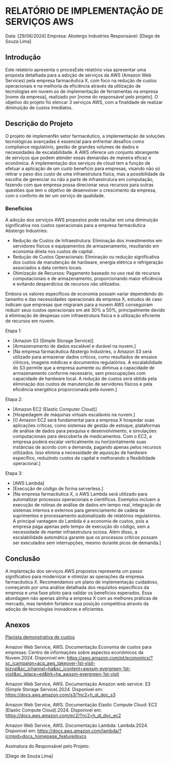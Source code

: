# RELATÓRIO DE IMPLEMENTAÇÃO DE SERVIÇOS AWS

Data: [29/06/2024]
Empresa: Abstergo Industries 
Responsável: [Diego de Souza Lima]

## Introdução
Este relatório apresenta o procesEste relatório visa apresentar uma proposta detalhada para a adoção de serviços da AWS (Amazon Web Services) pela empresa farmacêutica X, com foco na redução de custos operacionais e na melhoria da eficiência através da utilização de tecnologias em nuvem.so de implementação de ferramentas na empresa [nome da empresa], realizado por [nome do responsável pelo projeto]. O objetivo do projeto foi elencar 3 serviços AWS, com a finalidade de realizar diminuição de custos imediatos.

## Descrição do Projeto
O projeto de implemenNo setor farmacêutico, a implementação de soluções tecnológicas avançadas é essencial para enfrentar desafios como compliance regulatório, gestão de grandes volumes de dados e necessidades de escalabilidade. A AWS oferece um conjunto abrangente de serviços que podem atender essas demandas de maneira eficaz e econômica.
A implementação dos serviços de cloud tem a função de efetuar a aplicação de um custo beneficio para empresas, visando não só retirar o peso dos custo de uma infraestrutura fisíca, mas a possibilidade da escolha de gerenciar ou não a parte de infraestrutura em computação, fazendo com que empresa possa direcionar seus recursos para outras questões que tem o objetivo de desenvolver o crescimento da empresa, com o conforto de ter um serviço de qualidade.

### Beneficios
A adoção dos serviços AWS propostos pode resultar em uma diminuição significativa nos custos operacionais para a empresa farmacêutica Abstergo Industries:
*   Redução de Custos de Infraestrutura: Eliminação dos investimentos em servidores físicos e equipamentos de armazenamento, resultando em economia direta nos custos de capital.
*   Redução de Custos Operacionais: Eliminação ou redução significativa dos custos de manutenção de hardware, energia elétrica e refrigeração associados a data centers locais.
*   Otimização de Recursos: Pagamento baseado no uso real de recursos computacionais e de armazenamento, proporcionando maior eficiência e evitando desperdícios de recursos não utilizados.

Embora os valores específicos de economia possam variar dependendo do tamanho e das necessidades operacionais da empresa X, estudos de caso indicam que empresas que migraram para a nuvem AWS conseguiram reduzir seus custos operacionais em até 30% a 50%, principalmente devido à eliminação de despesas com infraestrutura física e à utilização eficiente de recursos em nuvem.


Etapa 1: 
- [Amazon S3 (Simple Storage Service)]
- [Armazenamento de dados escalável e durável na nuvem.]
- [Na empresa farmacêutica Abstergo Industries, o Amazon S3 será utilizado para armazenar dados críticos, como resultados de ensaios clínicos, imagens médicas e documentos regulatórios. A escalabilidade do S3 permite que a empresa aumente ou diminua a capacidade de armazenamento conforme necessário, sem preocupações com capacidade de hardware local. A redução de custos será obtida pela eliminação dos custos de manutenção de servidores físicos e pela eficiência energética proporcionada pela nuvem.]

Etapa 2: 
- [Amazon EC2 (Elastic Computer Cloud)]
- [Hospedagem de máquinas virtuais escaláveis na nuvem.]
- [O Amazon EC2 será fundamental para a empresa X hospedar suas aplicações críticas, como sistemas de gestão de estoque, plataformas de análise de dados para pesquisa e desenvolvimento, e simulações computacionais para descoberta de medicamentos. Com o EC2, a empresa poderá escalar verticalmente ou horizontalmente suas instâncias de acordo com a demanda, pagando apenas pelos recursos utilizados. Isso elimina a necessidade de aquisição de hardware específico, reduzindo custos de capital e melhorando a flexibilidade operacional.]

Etapa 3: 
- [AWS Lambda]
- [Execução de código de forma serverless.]
- [Na empresa farmacêutica X, o AWS Lambda será utilizado para automatizar processos operacionais e científicos. Exemplos incluem a execução de rotinas de análise de dados em tempo real, integração de sistemas internos e externos para gerenciamento de cadeia de suprimentos e processamento automatizado de relatórios regulatórios. A principal vantagem do Lambda é a economia de custos, pois a empresa paga apenas pelo tempo de execução do código, sem a necessidade de manter infraestrutura ociosa. Além disso, a escalabilidade automática garante que os processos críticos possam ser executados sem interrupções, mesmo durante picos de demanda.]



## Conclusão
A implantação dos serviços AWS propostos representa um passo significativo para modernizar e otimizar as operações da empresa farmacêutica X. Recomendamos um plano de implementação cuidadoso, começando por uma análise detalhada dos requisitos específicos da empresa e uma fase piloto para validar os benefícios esperados.
Essa abordagem não apenas alinha a empresa X com as melhores práticas de mercado, mas também fortalece sua posição competitiva através da adoção de tecnologias inovadoras e eficientes.


## Anexos
[Planista demonstrativa de custos]() 

Amazon Web Service, AWS. Documentação Economia de custos para empresas: Centro de informações sobre aspectos econômicos da Nuvem.2024.
Disponivel em: https://aws.amazon.com/pt/economics/?sc_icampaign=acq_aws_takeover-1st-visit-bizval&sc_ichannel=ha&sc_icontent=awssm-evergreen-1st-visit&sc_iplace=ed&trk=ha_awssm-evergreen-1st-visit

Amazon Web Service, AWS. Documentação Amazon web service: S3 (Simple Storage Service).2024.
Disponivel em: https://docs.aws.amazon.com/s3/?nc2=h_ql_doc_s3

Amazon Web Service, AWS. Documentação Elastic Compute Cloud: EC2 (Elastic Compute Cloud).2024.
Disponivel em: https://docs.aws.amazon.com/ec2/?nc2=h_ql_doc_ec2

Amazon Web Service, AWS. Documentação Lambda: Lambda.2024.
Disponivel em: https://docs.aws.amazon.com/lambda/?icmpid=docs_homepage_featuredsvcs

Assinatura do Responsável pelo Projeto:

[Diego de Souza Lima]